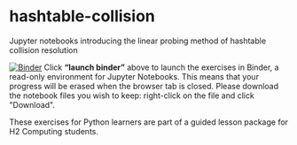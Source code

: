 # hashtable-collision
Jupyter notebooks introducing the linear probing method of hashtable collision resolution

[![Binder](https://mybinder.org/badge_logo.svg)](https://mybinder.org/v2/gh/nyjc-computing/hashtable-collision/HEAD)
Click **“launch binder”** above to launch the exercises in Binder, a read-only environment for Jupyter Notebooks. This means that your progress will be erased when the browser tab is closed. Please download the notebook files you wish to keep: right-click on the file and click "Download".

These exercises for Python learners are part of a guided lesson package for H2 Computing students.
